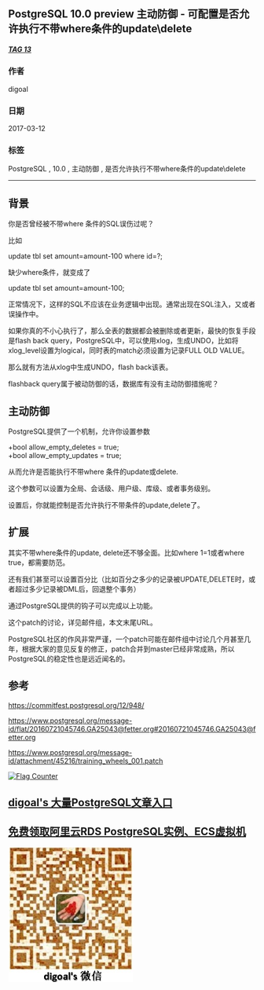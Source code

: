 ## PostgreSQL 10.0 preview 主动防御 - 可配置是否允许执行不带where条件的update\delete   
##### [TAG 13](../class/13.md)
                
### 作者                                                             
digoal           
                  
### 日期             
2017-03-12            
              
### 标签           
PostgreSQL , 10.0 , 主动防御 , 是否允许执行不带where条件的update\delete  
                
----          
                   
## 背景          
你是否曾经被不带where 条件的SQL误伤过呢？  
  
比如  
  
update tbl set amount=amount-100 where id=?;  
  
缺少where条件，就变成了  
  
update tbl set amount=amount-100;  
  
正常情况下，这样的SQL不应该在业务逻辑中出现。通常出现在SQL注入，又或者误操作中。  
  
如果你真的不小心执行了，那么全表的数据都会被删除或者更新，最快的恢复手段是flash back query，PostgreSQL中，可以使用xlog，生成UNDO，比如将xlog_level设置为logical，同时表的match必须设置为记录FULL OLD VALUE。  
  
那么就有方法从xlog中生成UNDO，flash back该表。  
  
flashback query属于被动防御的话，数据库有没有主动防御措施呢？  
  
## 主动防御  
PostgreSQL提供了一个机制，允许你设置参数  
  
+bool allow_empty_deletes = true;  
+bool allow_empty_updates = true;  
  
从而允许是否能执行不带where 条件的update或delete.  
  
这个参数可以设置为全局、会话级、用户级、库级、或者事务级别。  
  
设置后，你就能控制是否允许执行不带条件的update,delete了。  
  
## 扩展  
其实不带where条件的update, delete还不够全面。比如where 1=1或者where true，都需要防范。  
  
还有我们甚至可以设置百分比（比如百分之多少的记录被UPDATE,DELETE时，或者超过多少记录被DML后，回退整个事务）  
  
通过PostgreSQL提供的钩子可以完成以上功能。  
  
这个patch的讨论，详见邮件组，本文末尾URL。  
  
PostgreSQL社区的作风非常严谨，一个patch可能在邮件组中讨论几个月甚至几年，根据大家的意见反复的修正，patch合并到master已经非常成熟，所以PostgreSQL的稳定性也是远近闻名的。  
  
## 参考  
https://commitfest.postgresql.org/12/948/  
  
https://www.postgresql.org/message-id/flat/20160721045746.GA25043@fetter.org#20160721045746.GA25043@fetter.org  
  
https://www.postgresql.org/message-id/attachment/45216/training_wheels_001.patch  

  
<a rel="nofollow" href="http://info.flagcounter.com/h9V1"  ><img src="http://s03.flagcounter.com/count/h9V1/bg_FFFFFF/txt_000000/border_CCCCCC/columns_2/maxflags_12/viewers_0/labels_0/pageviews_0/flags_0/"  alt="Flag Counter"  border="0"  ></a>  
  
  
  
  
  
  
## [digoal's 大量PostgreSQL文章入口](https://github.com/digoal/blog/blob/master/README.md "22709685feb7cab07d30f30387f0a9ae")
  
  
## [免费领取阿里云RDS PostgreSQL实例、ECS虚拟机](https://free.aliyun.com/ "57258f76c37864c6e6d23383d05714ea")
  
  
![digoal's weixin](../pic/digoal_weixin.jpg "f7ad92eeba24523fd47a6e1a0e691b59")
  
